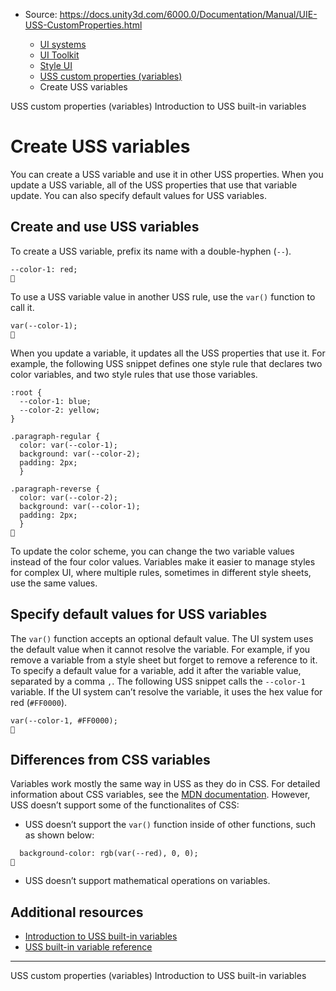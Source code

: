* Source: https://docs.unity3d.com/6000.0/Documentation/Manual/UIE-USS-CustomProperties.html

  * [UI systems](https://docs.unity3d.com/6000.0/Documentation/Manual/UIToolkits.html)
  * [UI Toolkit](https://docs.unity3d.com/6000.0/Documentation/Manual/UIElements.html)
  * [Style UI](https://docs.unity3d.com/6000.0/Documentation/Manual/UIE-USS.html)
  * [USS custom properties (variables)](https://docs.unity3d.com/6000.0/Documentation/Manual/UIE-USS-variables.html)
  * Create USS variables


[](https://docs.unity3d.com/6000.0/Documentation/Manual/UIE-USS-variables.html)
USS custom properties (variables)
[](https://docs.unity3d.com/6000.0/Documentation/Manual/UIE-USS-UnityVariables.html)
Introduction to USS built-in variables
# Create USS variables
You can create a USS variable and use it in other USS properties. When you update a USS variable, all of the USS properties that use that variable update. You can also specify default values for USS variables.
## Create and use USS variables
To create a USS variable, prefix its name with a double-hyphen (`--`).
```
--color-1: red;

```

To use a USS variable value in another USS rule, use the `var()` function to call it.
```
var(--color-1);

```

When you update a variable, it updates all the USS properties that use it.
For example, the following USS snippet defines one style rule that declares two color variables, and two style rules that use those variables.
```
:root {
  --color-1: blue;
  --color-2: yellow;
}

.paragraph-regular {
  color: var(--color-1);
  background: var(--color-2);
  padding: 2px;
  }

.paragraph-reverse {
  color: var(--color-2);
  background: var(--color-1);
  padding: 2px;
  }

```

To update the color scheme, you can change the two variable values instead of the four color values.
Variables make it easier to manage styles for complex UI, where multiple rules, sometimes in different style sheets, use the same values.
## Specify default values for USS variables
The `var()` function accepts an optional default value. The UI system uses the default value when it cannot resolve the variable. For example, if you remove a variable from a style sheet but forget to remove a reference to it.
To specify a default value for a variable, add it after the variable value, separated by a comma `,`. 
The following USS snippet calls the `--color-1` variable. If the UI system can’t resolve the variable, it uses the hex value for red (`#FF0000`).
```
var(--color-1, #FF0000);

```

## Differences from CSS variables
Variables work mostly the same way in USS as they do in CSS. For detailed information about CSS variables, see the [MDN documentation](https://developer.mozilla.org/en-US/docs/Web/CSS/Using_CSS_custom_properties). However, USS doesn’t support some of the functionalites of CSS:
  * USS doesn’t support the `var()` function inside of other functions, such as shown below:

```
  background-color: rgb(var(--red), 0, 0);

```

  * USS doesn’t support mathematical operations on variables.


## Additional resources
  * [Introduction to USS built-in variables](https://docs.unity3d.com/6000.0/Documentation/Manual/UIE-USS-UnityVariables.html)
  * [USS built-in variable reference](https://docs.unity3d.com/6000.0/Documentation/Manual/UIE-uss-built-in-variable-reference.html)


* * *
[](https://docs.unity3d.com/6000.0/Documentation/Manual/UIE-USS-variables.html)
USS custom properties (variables)
[](https://docs.unity3d.com/6000.0/Documentation/Manual/UIE-USS-UnityVariables.html)
Introduction to USS built-in variables
